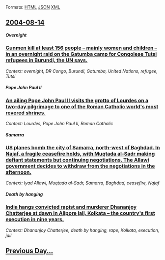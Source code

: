 
Formats: [HTML](2004/08/14/index.html)  [JSON](2004/08/14/index.json)  [XML](2004/08/14/index.xml)  

## [2004-08-14](/news/2004/08/14/index.md)

##### Overnight
### [ Gunmen kill at least 156 people &ndash; mainly women and children &ndash; in an overnight raid on the Gatumba camp for Congolese Tutsi refugees in Burundi, the UN says. ](/news/2004/08/14/gunmen-kill-at-least-156-people-ndash-mainly-women-and-children-ndash-in-an-overnight-raid-on-the-gatumba-camp-for-congolese-tutsi-refu.md)
_Context: overnight, DR Congo, Burundi, Gatumba, United Nations, refugee, Tutsi_

##### Pope John Paul II
### [ An ailing Pope John Paul II visits the grotto of Lourdes on a two-day pilgrimage to one of the Roman Catholic world's most revered shrines. ](/news/2004/08/14/an-ailing-pope-john-paul-ii-visits-the-grotto-of-lourdes-on-a-two-day-pilgrimage-to-one-of-the-roman-catholic-world-s-most-revered-shrines.md)
_Context: Lourdes, Pope John Paul II, Roman Catholic_

##### Samarra
### [ US planes bomb the city of Samarra, north-west of Baghdad. In Najaf, a fragile ceasefire holds, with Muqtada al-Sadr making defiant statements but continuing negotiations. The Allawi government decides to withdraw from the negotiations in the afternoon. ](/news/2004/08/14/us-planes-bomb-the-city-of-samarra-north-west-of-baghdad-in-najaf-a-fragile-ceasefire-holds-with-muqtada-al-sadr-making-defiant-stateme.md)
_Context: Iyad Allawi, Muqtada al-Sadr, Samarra, Baghdad, ceasefire, Najaf_

##### Death by hanging
### [ India hangs convicted rapist and murderer Dhananjoy Chatterjee at dawn in Alipore jail, Kolkata &ndash; the country's first execution in nine years. ](/news/2004/08/14/india-hangs-convicted-rapist-and-murderer-dhananjoy-chatterjee-at-dawn-in-alipore-jail-kolkata-ndash-the-country-s-first-execution-in-ni.md)
_Context: Dhananjoy Chatterjee, death by hanging, rape, Kolkata, execution, jail_

## [Previous Day...](/news/2004/08/13/index.md)

